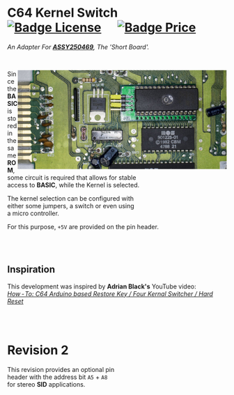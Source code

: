 
# C64 Kernel Switch    [![Badge License]][License]    [![Badge Price]][Price]

*An Adapter For **[ASSY250469]**, The 'Short Board'.*

<br>

<img
    src = 'Revisions/2/pictures/0503_-_KernalSw_16k_above.JPG'
    alt = 'C64 Kernel Adapter / Switch For ASSY250469'
    align = right
    width = 480
/>

Since the **BASIC** is stored in the same **ROM**, <br>
some circuit is required that allows for stable <br>
access to **BASIC**, while the Kernel is selected.

The kernel selection can be configured with <br>
either some jumpers, a switch or even using <br>
a micro controller.

For this purpose, `+5V` are provided on the pin header.

<br>
<br>

## Inspiration

This development was inspired by **Adrian Black's** YouTube video: <br>
    *[How - To: C64 Arduino based Restore Key / Four Kernal Switcher / Hard Reset][Video]*

<br>
<br>

# Revision 2

This revision provides an optional pin <br>
header with the address bit `A5` + `A8` <br>
for stereo **SID** applications.

<br>


<!----------------------------------------------------------------------------->

[ASSY250469]: https://support.retrorewind.ca/commodore/c64/assy-250469
[Video]: https://youtu.be/GPq5xnJRw2w

[License]: #
[Price]: Revisions/0/Excel '1. Calculation From BOM Of Rev. 0&#10;2. Component Prices May Have Changed&#10;3. Shipping fees not included'


<!---------------------------------{ Badges }---------------------------------->

[Badge License]: https://img.shields.io/badge/License-GPL_3-blue.svg?style=for-the-badge
[Badge Price]: https://img.shields.io/badge/Estimated_Price-4.88€-37a779?style=for-the-badge